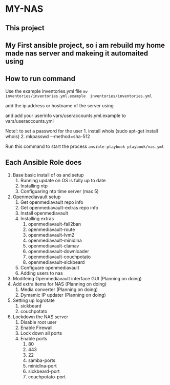# MY-NAS

## This project

My First ansible project, so i am rebuild my home made nas server and makeing it automaited 
using 
------------
## How to run command
Use the example inventories.yml file
`mv inventories/inventories.yml.example  inventories/inventories.yml`

add the ip address or hostname of the server using

and add your userinfo vars/useraccounts.yml.example to vars/useraccounts.yml

Note!: to set a password for the user 
    1. install whois (sudo apt-get install whois)
    2. mkpasswd --method=sha-512

Run this command to start the process `ansible-playbook playbook/nas.yml`


## Each Ansible Role does
1. Base basic install of os and setup
     1. Running update on OS is fully up to date
     2. Installing ntp
     3. Configuaring ntp time server (max 5)
2. Openmediavault setup
     1. Get openmediavault repo info 
     2. Get openmediavault-extras repo info
     3. Install openmediavault
     4. Installing extras
         1. openmediavault-fail2ban
         2. openmediavault-route
         3. openmediavault-lvm2
         4. openmediavault-minidlna
         5. openmediavault-clamav
         6. openmediavault-downloader
         7. openmediavault-couchpotato
         8. openmediavault-sickbeard
     5. Configuare openmediavault
     6. Adding users to nas
3. Modifeing Openmediavault interface GUI (Planning on doing)
4. Add extra items for NAS (Planning on doing)
     1. Media converter (Planning on doing)
     2. Dymamic IP updater (Planning on doing)
5. Setting up logrotate
     1. sickbeard
     2. couchpotato
6. Lockdown the NAS server
     1. Disable root user
     2. Enable Firewall
     3. Lock down all ports
     4. Enable ports
        1. 80
        2. 443
        3. 22
        4. samba-ports
        5. minidlna-port
        6. sickbeard-port
        7. couchpotato-port